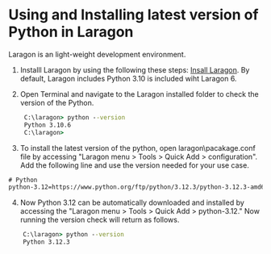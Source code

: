 # Using and Installing latest version of Python in Laragon
Laragon is an light-weight development environment. 

1. Installl Laragon by using the following these steps: [Insall Laragon](https://laragon.org/docs/install.html).  By default, Laragon includes Python 3.10 is included wiht Laragon 6. 
   
2. Open Terminal and navigate to the Laragon installed folder to check the version of the Python. 
   ```cmd
    C:\laragon> python --version
    Python 3.10.6
    C:\laragon>
   ```

3. To install the latest version of the python, open laragon\pacakage.conf file by accessing "Laragon menu > Tools > Quick Add > configuration". Add the following line and use the version needed for your use case. 
```cmd
# Python
python-3.12=https://www.python.org/ftp/python/3.12.3/python-3.12.3-amd64.exe
```

4. Now Python 3.12 can be automatically downloaded and installed by accessing the "Laragon menu > Tools > Quick Add > python-3.12." Now running the version check will return as follows. 
```cmd
    C:\laragon> python --version
    Python 3.12.3
   ```